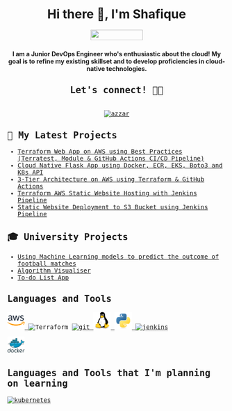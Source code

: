 <h1 align="center">Hi there 👋, I'm Shafique</h1>
<p align="center">
  <img src="https://komarev.com/ghpvc/?username=ShafiqueMahen&color=blueviolet&style=plastic" 
  width="120" height="24"/>
</p>
<h4 align="center"> I am a Junior DevOps Engineer who's enthusiastic about the cloud! My goal is to refine my existing skillset and to develop proficiencies in cloud-native technologies.  </h4>
</div>
<div>
  <samp>
    <h2 align="center">Let's connect! 🤝🏻</h2>
    <p align="center">
      <br/>
      <a href="https://www.linkedin.com/in/shafique-mahen/" target="blank"><img align="center"
         src="https://img.shields.io/badge/linkedin-%231DA1F2.svg?style=for-the-badge&logo=linkedin&logoColor=white"
         alt="azzar" height="30"/></a>
</details>
  
 ## 🚀 My Latest Projects 
  - [Terraform Web App on AWS using Best Practices (Terratest, Module & GitHub Actions CI/CD Pipeline)](https://github.com/ShafiqueMahen/Full-DevOps-Project)
  - [Cloud Native Flask App using Docker, ECR, EKS, Boto3 and K8s API](https://github.com/ShafiqueMahen/cloud-native-flask-app)
  - [3-Tier Architecture on AWS using Terraform & GitHub Actions](https://github.com/ShafiqueMahen/3-tier-architecture-terraform)
  - [Terraform AWS Static Website Hosting with Jenkins Pipeline](https://github.com/ShafiqueMahen/static-website-advanced)
  - [Static Website Deployment to S3 Bucket using Jenkins Pipeline](https://github.com/ShafiqueMahen/static-website)
 ## 🎓 University Projects
  - [Using Machine Learning models to predict the outcome of football matches](https://github.com/ShafiqueMahen/football-match-predictor)
  - [Algorithm Visualiser](https://github.com/ShafiqueMahen/algorithm-visualiser)
  - [To-do List App](https://github.com/ShafiqueMahen/todo-list-app)
 ## Languages and Tools
 <p align="left"> <a href="https://aws.amazon.com" target="_blank" rel="noreferrer"> <img src="https://raw.githubusercontent.com/devicons/devicon/master/icons/amazonwebservices/amazonwebservices-original-wordmark.svg" alt="aws" width="40" height="40"/> </a> </a href="https://www.terraform.io/" target="_blank" rel="noreferrer">  <img src="https://opensenselabs.com/sites/default/files/inline-images/terraform.png" alt="Terraform" width="40" height="40"> </a> <a href="https://git-scm.com/" target="_blank" rel="noreferrer"> <img src="https://www.vectorlogo.zone/logos/git-scm/git-scm-icon.svg" alt="git" width="40" height="40"/> </a> <a href="https://www.linux.org/" target="_blank" rel="noreferrer"> <img src="https://raw.githubusercontent.com/devicons/devicon/master/icons/linux/linux-original.svg" alt="linux" width="40" height="40"/> </a> <a href="https://www.python.org" target="_blank" rel="noreferrer"> <img src="https://raw.githubusercontent.com/devicons/devicon/master/icons/python/python-original.svg" alt="python" width="40" height="40"/> </a><a href="https://www.jenkins.io" target="_blank" rel="noreferrer"> <img src="https://www.vectorlogo.zone/logos/jenkins/jenkins-icon.svg" alt="jenkins" width="40" height="40"/> </a> <p align="left"> <a href="https://www.docker.com/" target="_blank" rel="noreferrer"> <img src="https://raw.githubusercontent.com/devicons/devicon/master/icons/docker/docker-original-wordmark.svg" alt="docker" width="40" height="40"/> </a>  </p>
 
## Languages and Tools that I'm planning on learning
<a href="https://kubernetes.io" target="_blank" rel="noreferrer"> <img src="https://www.vectorlogo.zone/logos/kubernetes/kubernetes-icon.svg" alt="kubernetes" width="40" height="40"/> </a> </p>
 

<!--
**ShafiqueMahen/ShafiqueMahen** is a ✨ _special_ ✨ repository because its `README.md` (this file) appears on your GitHub profile.

Here are some ideas to get you started:

- 🔭 I’m currently working on ...
- 🌱 I’m currently learning ...
- 👯 I’m looking to collaborate on ...
- 🤔 I’m looking for help with ...
- 💬 Ask me about ...
- 📫 How to reach me: ...
- 😄 Pronouns: ...
- ⚡ Fun fact: ...
-->
